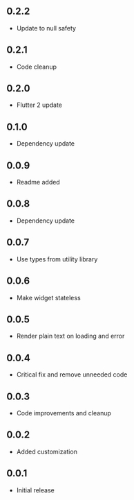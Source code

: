 ## 0.2.2

- Update to null safety

## 0.2.1

- Code cleanup

## 0.2.0

- Flutter 2 update

## 0.1.0

- Dependency update

## 0.0.9

- Readme added

## 0.0.8

- Dependency update

## 0.0.7

- Use types from utility library

## 0.0.6

- Make widget stateless

## 0.0.5

- Render plain text on loading and error

## 0.0.4

- Critical fix and remove unneeded code

## 0.0.3

- Code improvements and cleanup

## 0.0.2

- Added customization

## 0.0.1

- Initial release
